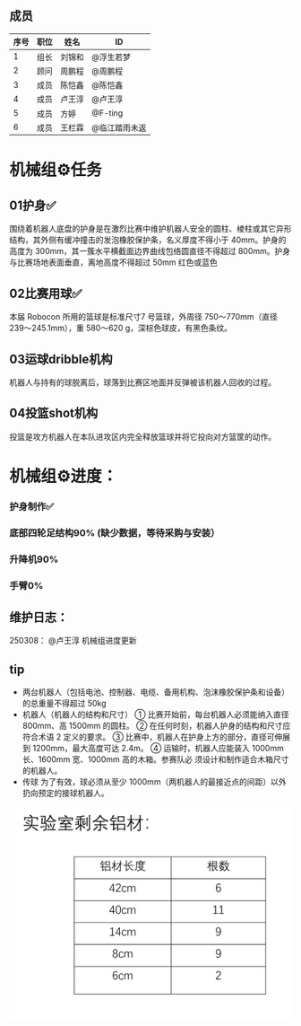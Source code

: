 ## 成员
|序号 |职位 | 姓名  | ID|
|---|---|---|---|
| 1 |组长|刘锦和| @浮生若梦 |
| 2 |顾问|周鹏程|@周鹏程|
| 3 |成员|陈恺鑫|@陈恺鑫 |
| 4 |成员|卢王淳| @卢王淳 |
| 5 |成员|方婷| @F-ting |
| 6 |成员|王栏霖 | @临江踏雨未返 |


<p align="left"> 
<div align="left">
</p>

# 机械组⚙️任务

## 01护身✅ 
围绕着机器人底盘的护身是在激烈比赛中维护机器人安全的圆柱、棱柱或其它异形结构，其外侧有缓冲撞击的发泡橡胶保护条，名义厚度不得小于 40mm。护身的高度为 300mm，其一簇水平横截面边界曲线包络圆直径不得超过 800mm。护身与比赛场地表面垂直，离地高度不得超过 50mm
红色或蓝色

## 02比赛用球✅
本届 Robocon 所用的篮球是标准尺寸7 号篮球，外周径 750～770mm（直径239～245.1mm），重 580～620 g，深棕色球皮，有黑色条纹。

## 03运球dribble机构
机器人与持有的球脱离后，球落到比赛区地面并反弹被该机器人回收的过程。

## 04投篮shot机构
投篮是攻方机器人在本队进攻区内完全释放篮球并将它投向对方篮筐的动作。


# 机械组⚙️进度：
### 护身制作✅    
### 底部四轮足结构90%   (缺少数据，等待采购与安装）
### 升降机90%
### 手臂0%



## 维护日志：
250308： @卢王淳 机械组进度更新


## tip
- 两台机器人（包括电池、控制器、电缆、备用机构、泡沫橡胶保护条和设备）的总重量不得超过 50kg
- 机器人（机器人的结构和尺寸）
① 比赛开始前，每台机器人必须能纳入直径 800mm、高 1500mm 的圆柱。
② 在任何时刻，机器人护身的结构和尺寸应符合术语 2 定义的要求。
③ 比赛中，机器人在护身上方的部分，直径可伸展到 1200mm，最大高度可达 2.4m。
④ 运输时，机器人应能装入 1000mm 长、1600mm 宽、1000mm 高的木箱。参赛队必
须设计和制作适合木箱尺寸的机器人。
- 传球
为了有效，球必须从至少 1000mm（两机器人的最接近点的间距）以外扔向预定的接球机器人。

![输入图片说明](image.png)

